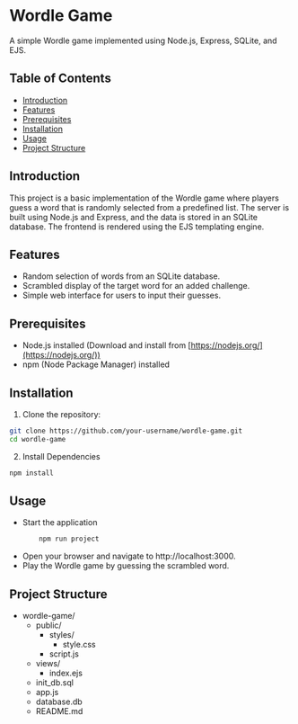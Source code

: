# Wordle Game

A simple Wordle game implemented using Node.js, Express, SQLite, and EJS.

## Table of Contents

- [Introduction](#introduction)
- [Features](#features)
- [Prerequisites](#prerequisites)
- [Installation](#installation)
- [Usage](#usage)
- [Project Structure](#project-structure)

## Introduction

This project is a basic implementation of the Wordle game where players guess a word that is randomly selected from a predefined list. The server is built using Node.js and Express, and the data is stored in an SQLite database. The frontend is rendered using the EJS templating engine.

## Features

- Random selection of words from an SQLite database.
- Scrambled display of the target word for an added challenge.
- Simple web interface for users to input their guesses.

## Prerequisites

- Node.js installed (Download and install from [https://nodejs.org/](https://nodejs.org/))
- npm (Node Package Manager) installed

## Installation

1. Clone the repository:

```bash
git clone https://github.com/your-username/wordle-game.git
cd wordle-game

```

2. Install Dependencies
```bash 
npm install
```

## Usage

- Start the application
  ```bash
      npm run project
  ```
- Open your browser and navigate to http://localhost:3000.
- Play the Wordle game by guessing the scrambled word.


## Project Structure
- wordle-game/
  - public/
    - styles/
      - style.css
    - script.js
  - views/
    - index.ejs
  - init_db.sql
  - app.js
  - database.db
  - README.md
